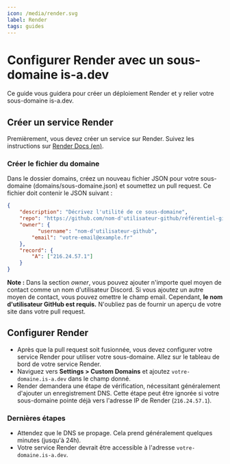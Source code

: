 ```yaml
---
icon: /media/render.svg
label: Render
tags: guides
---
```


# Configurer Render avec un sous-domaine is-a.dev

Ce guide vous guidera pour créer un déploiement Render et y relier votre sous-domaine is-a.dev.


## Créer un service Render

Premièrement, vous devez créer un service sur Render. Suivez les instructions sur [Render Docs (en)](https://docs.render.com/).

### Créer le fichier du domaine

Dans le dossier domains, créez un nouveau fichier JSON pour votre sous-domaine (domains/sous-domaine.json) et soumettez un pull request. Ce fichier doit contenir le JSON suivant :

```json
{
    "description": "Décrivez l'utilité de ce sous-domaine",
    "repo": "https://github.com/nom-d'utilisateur-github/référentiel-github",
    "owner": {
          "username": "nom-d'utilisateur-github",
        "email": "votre-email@example.fr"
    },
    "record": {
        "A": ["216.24.57.1"]
    }
}
```

**Note :** Dans la section *owner*, vous pouvez ajouter n'importe quel moyen de contact comme un nom d'utilisateur Discord. Si vous ajoutez un autre moyen de contact, vous pouvez omettre le champ email. Cependant, **le nom d'utilisateur GitHub est requis.** N'oubliez pas de fournir un aperçu de votre site dans votre pull request.


## Configurer Render
 
- Après que la pull request soit fusionnée, vous devez configurer votre service Render pour utiliser votre sous-domaine. Allez sur le tableau de bord de votre service Render.
- Naviguez vers **Settings > Custom Domains** et ajoutez `votre-domaine.is-a.dev` dans le champ donné.
- Render demandera une étape de vérification, nécessitant généralement d'ajouter un enregistrement DNS. Cette étape peut être ignorée si votre sous-domaine pointe déjà vers l'adresse IP de Render (`216.24.57.1`).

### Dernières étapes

- Attendez que le DNS se propage. Cela prend généralement quelques minutes (jusqu'à 24h).
- Votre service Render devrait être accessible à l'adresse `votre-domaine.is-a.dev`.
